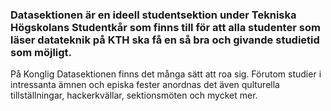 <h3>
Datasektionen är en ideell studentsektion under Tekniska Högskolans Studentkår
som finns till för att alla studenter som läser datateknik på KTH ska få
en så bra och givande studietid som möjligt.
</h3>

På Konglig Datasektionen finns det många sätt att roa sig.
Förutom studier i intressanta ämnen och episka fester anordnas det även qulturella
tillställningar, hackerkvällar, sektionsmöten och mycket mer.
